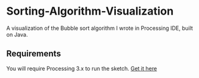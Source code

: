 # Sorting-Algorithm-Visualization
A visualization of the Bubble sort algorithm I wrote in Processing IDE, built on Java.

## Requirements
You will require Processing 3.x to run the sketch. 
[Get it here](https://processing.org/download/)
